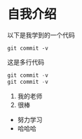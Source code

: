 # 自我介绍

以下是我学到的一个代码

    git commit -v
    
这是多行代码   

~~~javascript
git commit -v
git commit -v
~~~

1. 我的老师
2. 很棒

* 努力学习
* 哈哈哈
